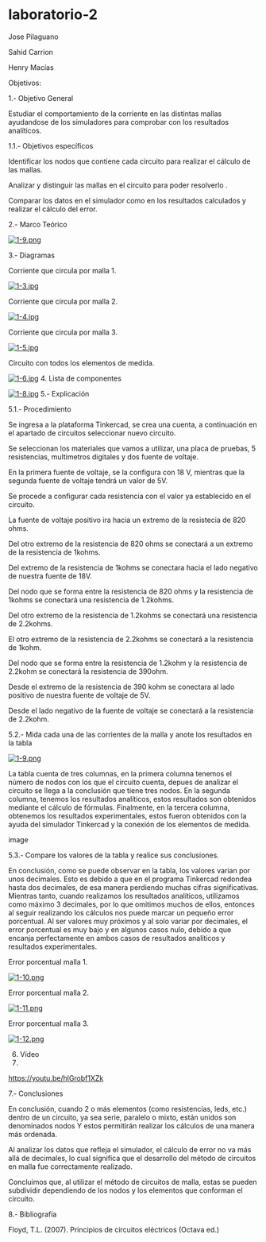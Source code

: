 # laboratorio-2
Jose Pilaguano

Sahid Carrion

Henry Macías

Objetivos:

1.- Objetivo General

Estudiar el comportamiento de la corriente en las distintas mallas ayudandose de los simuladores para comprobar con los resultados analíticos.

1.1.- Objetivos específicos

Identificar los nodos que contiene cada circuito para realizar el cálculo de las mallas.

Analizar y distinguir las mallas en el circuito para poder resolverlo .

Comparar los datos en el simulador como en los resultados calculados y realizar el cálculo del error.

2.- Marco Teórico

[![1-9.png](https://i.postimg.cc/fyQj7vTP/1-9.png)](https://postimg.cc/hzMdcTm8)

3.- Diagramas

Corriente que circula por malla 1.

[![1-3.jpg](https://i.postimg.cc/Qt6zNw83/1-3.jpg)](https://postimg.cc/S2MdDZYT)

Corriente que circula por malla 2.

[![1-4.jpg](https://i.postimg.cc/ZYMQ1GsP/1-4.jpg)](https://postimg.cc/Bt2NFV0t)

Corriente que circula por malla 3.

[![1-5.jpg](https://i.postimg.cc/NFSPmX2C/1-5.jpg)](https://postimg.cc/hQ8rqfrV)

Circuito con todos los elementos de medida.

[![1-6.jpg](https://i.postimg.cc/G3jc1mn0/1-6.jpg)](https://postimg.cc/0rbgYxNZ)
4. Lista de componentes


[![1-8.jpg](https://i.postimg.cc/hPycfZGp/1-8.jpg)](https://postimg.cc/F7L26Z3L)
5.- Explicación

5.1.- Procedimiento

Se ingresa a la plataforma Tinkercad, se crea una cuenta, a continuación en el apartado de circuitos seleccionar nuevo circuito.

Se seleccionan los materiales que vamos a utilizar, una placa de pruebas, 5 resistencias, multimetros digitales y dos fuente de voltaje.

En la primera fuente de voltaje, se la configura con 18 V, mientras que la segunda fuente de voltaje tendrá un valor de 5V.

Se procede a configurar cada resistencia con el valor ya establecido en el circuito.

La fuente de voltaje positivo ira hacia un extremo de la resistecia de 820 ohms.

Del otro extremo de la resistencia de 820 ohms se conectará a un extremo de la resistencia de 1kohms.

Del extremo de la resistencia de 1kohms se conectara hacia el lado negativo de nuestra fuente de 18V.

Del nodo que se forma entre la resistencia de 820 ohms y la resistencia de 1kohms se conectará una resistencia de 1.2kohms.

Del otro extremo de la resistencia de 1.2kohms se conectará una resistencia de 2.2kohms.

El otro extremo de la resistencia de 2.2kohms se conectará a la resistencia de 1kohm.

Del nodo que se forma entre la resistencia de 1.2kohm y la resistencia de 2.2kohm se conectará la resistencia de 390ohm.

Desde el extremo de la resistencia de 390 kohm se conectara al lado positivo de nuestra fuente de voltaje de 5V.

Desde el lado negativo de la fuente de voltaje se conectará a la resistencia de 2.2kohm.

5.2.- Mida cada una de las corrientes de la malla y anote los resultados en la tabla

[![1-9.png](https://i.postimg.cc/fyQj7vTP/1-9.png)](https://postimg.cc/hzMdcTm8)

La tabla cuenta de tres columnas, en la primera columna tenemos el número de nodos con los que el circuito cuenta, depues de analizar el circuito se llega a la conclusión que tiene tres nodos. En la segunda columna, tenemos los resultados analíticos, estos resultados son obtenidos mediante el cálculo de fórmulas.
Finalmente, en la tercera columna, obtenemos los resultados experimentales, estos fueron obtenidos con la ayuda del simulador Tinkercad y la conexión de los elementos de medida.

image

5.3.- Compare los valores de la tabla y realice sus conclusiones.

En conclusión, como se puede observar en la tabla, los valores varian por unos decimales. Esto es debido a que en el programa Tinkercad redondea hasta dos decimales, de esa manera perdiendo muchas cifras significativas.
Mientras tanto, cuando realizamos los resultados analíticos, utilizamos como máximo 3 decimales, por lo que omitimos muchos de ellos, entonces al seguir realizando los cálculos nos puede marcar un pequeño error porcentual. 
Al ser valores muy próximos y al solo variar por decimales, el error porcentual es muy bajo y en algunos casos nulo, debido a que encanja perfectamente en ambos casos de resultados analíticos y resultados experimentales.

Error porcentual malla 1.

[![1-10.png](https://i.postimg.cc/4NfPdBKL/1-10.png)](https://postimg.cc/Z0QpsPxp)

Error porcentual malla 2.

[![1-11.png](https://i.postimg.cc/C5y2XDmy/1-11.png)](https://postimg.cc/mzwVFPvV)

Error porcentual malla 3.

[![1-12.png](https://i.postimg.cc/V6XgShBT/1-12.png)](https://postimg.cc/zbXK60QS)

6. Vídeo
7. 
https://youtu.be/hlGrobf1XZk

7.- Conclusiones

En conclusión, cuando 2 o más elementos (como resistencias, leds, etc.) dentro de un circuito, ya sea serie, paralelo o mixto, están unidos son denominados nodos Y estos permitirán realizar los cálculos de una manera más ordenada.

Al analizar los datos que refleja el simulador, el cálculo de error no va más allá de decimales, lo cual significa que el desarrollo del método de circuitos en malla fue correctamente realizado.

Concluimos que, al utilizar el método de circuitos de malla, estas se pueden subdividir dependiendo de los nodos y los elementos que conforman el circuito.

8.- Bibliografía

Floyd, T.L. (2007). Principios de circuitos eléctricos (Octava ed.)


